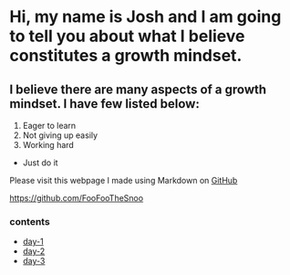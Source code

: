 # Hi, my name is Josh and I am going to tell you about what I believe constitutes a growth mindset.



## **I believe there are many aspects of a growth mindset. I have few listed below:**
1. Eager to learn
2. Not giving up easily
3. Working hard
  * Just do it



Please visit this webpage I made using Markdown on [GitHub](https://foofoothesnoo.github.io/reading-notes/)

https://github.com/FooFooTheSnoo


### contents
* [day-1](https://foofoothesnoo.github.io/reading-notes/day-1)
* [day-2](https://foofoothesnoo.github.io/reading-notes/day-2)
* [day-3](https://foofoothesnoo.github.io/reading-notes/day-3)
